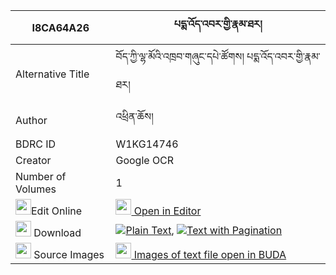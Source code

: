 |I8CA64A26|པདྨ་འོད་འབར་གྱི་རྣམ་ཐར། 
| --- | --- 
|Alternative Title |བོད་ཀྱི་ལྷ་མོའི་འཁྲབ་གཞུང་དཔེ་ཚོགས། པདྨ་འོད་འབར་གྱི་རྣམ་ཐར།
|Author| འཕྲིན་ཆོས།
|BDRC ID | W1KG14746
|Creator | Google OCR
|Number of Volumes| 1
|<img width="25" src="https://img.icons8.com/color/25/000000/edit-property.png">Edit Online| [<img width="25" src="https://avatars.githubusercontent.com/u/45091458?s=200&v=4"> Open in Editor](http://editor.openpecha.org/I8CA64A26)
|<img width="25" src="https://img.icons8.com/fluent/48/000000/download-2.png"/>  Download | [![](https://img.icons8.com/color/20/000000/txt.png)Plain Text](https://github.com/Openpecha/I8CA64A26/releases/download/v2/pema_obar_gyi_namtar_plain_I8CA64A26.zip), [![](https://img.icons8.com/color/20/000000/txt.png)Text with Pagination](https://github.com/Openpecha/I8CA64A26/releases/download/v2/pema_obar_gyi_namtar_pages_I8CA64A26.zip)
|<img width="25" src="https://img.icons8.com/plasticine/100/000000/pictures-folder.png"/>  Source Images | [<img width="25" src="https://library.bdrc.io/icons/BUDA-small.svg"> Images of text file open in BUDA](https://library.bdrc.io/show/bdr:W1KG14746)